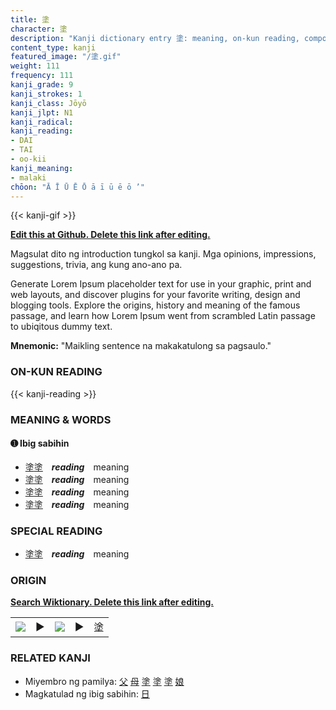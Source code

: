 ```yaml
---
title: 塗
character: 塗
description: "Kanji dictionary entry 塗: meaning, on-kun reading, compounds, origin, related kanji"
content_type: kanji
featured_image: "/塗.gif"
weight: 111
frequency: 111
kanji_grade: 9
kanji_strokes: 1
kanji_class: Jōyō
kanji_jlpt: N1
kanji_radical: 
kanji_reading: 
- DAI
- TAI
- oo-kii
kanji_meaning:
- malaki
chōon: "Ā Ī Ū Ē Ō ā ī ū ē ō ’"
---
```

[//]: # (Don't edit the line below. Kanji animated GIF code is automatically generated.)
{{< kanji-gif >}}

[//]: # (Edit below this line.)

**[Edit this at Github. Delete this link after editing.](https://github.com/tim0g/tim/tree/main/content/kanji/塗/index.md)**

Magsulat dito ng introduction tungkol sa kanji. Mga opinions, impressions, suggestions, trivia, ang kung ano-ano pa.

Generate Lorem Ipsum placeholder text for use in your graphic, print and web layouts, and discover plugins for your favorite writing, design and blogging tools. Explore the origins, history and meaning of the famous passage, and learn how Lorem Ipsum went from scrambled Latin passage to ubiqitous dummy text.
 
**Mnemonic:** "Maikling sentence na makakatulong sa pagsaulo."

### ON-KUN READING

[//]: # (Don't edit the line below. ON-KUN READING code is automatically generated.)
{{< kanji-reading >}}

### MEANING & WORDS

#### ➊ **Ibig sabihin**
  - [塗](../塗)[塗](../塗)　***reading***　meaning
  - [塗](../塗)[塗](../塗)　***reading***　meaning
  - [塗](../塗)[塗](../塗)　***reading***　meaning
  - [塗](../塗)[塗](../塗)　***reading***　meaning

### SPECIAL READING
  - [塗](../塗)[塗](../塗)　***reading***　meaning

### ORIGIN

**[Search Wiktionary. Delete this link after editing.](https://wiktionary.org/wiki/塗)**
<table class="kanji-table"><tr><td>
<img src="60px-塗-bronze.svg.png">
</td><td>▶</td><td>
<img src="60px-塗-oracle.svg.png">
</td><td>▶</td>
<td class="kanji-origin">塗</td>
</tr></table>

### RELATED KANJI
- Miyembro ng pamilya: [父](../父) [母](../母) [塗](../塗) [塗](../塗) [塗](../塗) [娘](../娘)
- Magkatulad ng ibig sabihin: [日](../日)
